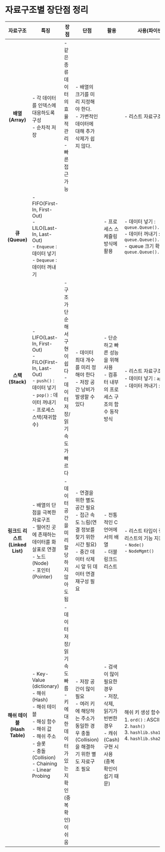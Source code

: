 # 자료구조별 장단점 정리

|            자료구조             | 특징                                                         | 장점                                                         | 단점                                                         | 활용                                                         | 사용(파이썬)                                                 |
| :-----------------------------: | ------------------------------------------------------------ | ------------------------------------------------------------ | ------------------------------------------------------------ | ------------------------------------------------------------ | ------------------------------------------------------------ |
|         **배열(Array)**         | - 각 데이터를 인덱스에 대응하도록 구성<br />- 순차적 저장    | - 같은 종류 데이터의 효율적 관리<br />- 빠른 접근 가능       | - 배열의 크기를 미리 지정해야 한다.<br />- 가변적인 데이터에 대해 추가 삭제가 쉽지 않다. |                                                              | - 리스트 자료구조 활용                                       |
|          **큐(Queue)**          | - FIFO(First-In, First-Out)<br />- LILO(Last-In, Last-Out)<br />- `Enqueue` : 데이터 넣기<br />- `Dequeue` : 데이터 꺼내기 |                                                              |                                                              | - 프로세스 스케쥴링 방식에 활용                              | - 데이터 넣기 : `queue.Queue().put()`<br />- 데이터 꺼내기 : `queue.Queue().get()`<br />- queue 크기 확인 : `queue.Queue().qsize()` |
|        **스택 (Stack)**         | - LIFO(Last-In, First-Out)<br />- FILO(First-In, Last-Out)<br />- `push()` : 데이터 넣기<br />- `pop()` : 데이터 꺼내기<br />- 프로세스 스택(재귀함수) | - 구조가 단순해서 구현이 쉽다<br />- 데이터 저장/읽기 속도가 빠르다 | - 데이터 최대 개수를 미리 정해야 한다<br />- 저장 공간 낭비가 발생할 수 있다 | - 단순하고 빠른 성능을 위해 사용<br />- 컴퓨터 내부의 프로세스 구조의 함수 동작 방식 | - 리스트 자료구조 활용<br />- 데이터 넣기 : `append()`<br />- 데이터 꺼내기 : `pop()` |
| **링크드 리스트 (Linked List)** | - 배열의 단점을 극복한 자료구조<br />- 떨어진 곳에 존재하는 데이터를 화살표로 연결<br />- 노드(Node)<br />- 포인터(Pointer) | - 데이터 공간을 미리 할당하지 않아도 됨                      | - 연결을 위한 별도 공간 필요<br />- 접근 속도 느림(연결 정보를 찾기 위한 시간 필요)<br />- 중간 데이터 삭제 시 앞 뒤 데이터 연결 재구성 필요 | - 전통적인 C 언어에서의 배열<br />- 더블 링크드 리스트       | - 리스트 타입이 링크드 리스트의 기능 지원<br />- `Node()`<br />- `NodeMgmt()` |
|  **해쉬 테이블 (Hash Table)**   | - Key-Value (dictionary)<br />- 해쉬 (Hash)<br />- 해쉬 테이블<br />- 해싱 함수<br />- 해쉬 값<br />- 해쉬 주소<br />- 슬롯<br />- 충돌 (Collision)<br />  - Chaining<br />  - Linear Probing | - 데이터 저장/읽기 속도 빠름<br />- 키에 대한 데이터가 있는 지 확인(중복 확인)이 쉬움 | - 저장 공간이 많이 필요<br />- 여러 키에 해당하는 주소가 동일한 경우 충돌(Collision)을 해결하기 위한 별도 자료구조 필요 | - 검색이 많이 필요한 경우<br />- 저장, 삭제, 읽기가 빈번한 경우<br />- 캐쉬(Cash) 구현 시 사용 (중복 확인이 쉽기 때문) | 해쉬 키 생성 함수<br />1. `ord()` : ASCII 리턴<br />2. `hash()`<br />3. `hashlib.sha1()`<br />4. `hashlib.sha256()` |


